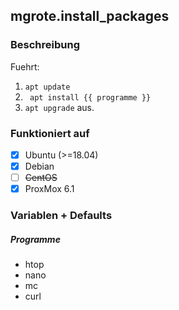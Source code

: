 ## mgrote.install_packages

### Beschreibung
Fuehrt:
1. `apt update`
3. ` apt install {{ programme }}`
2. `apt upgrade`
aus.

### Funktioniert auf
- [x] Ubuntu (>=18.04)
- [x] Debian
- [ ] <del>CentOS</del>
- [x] ProxMox 6.1

### Variablen + Defaults
##### Programme
   - htop
   - nano
   - mc
   - curl
